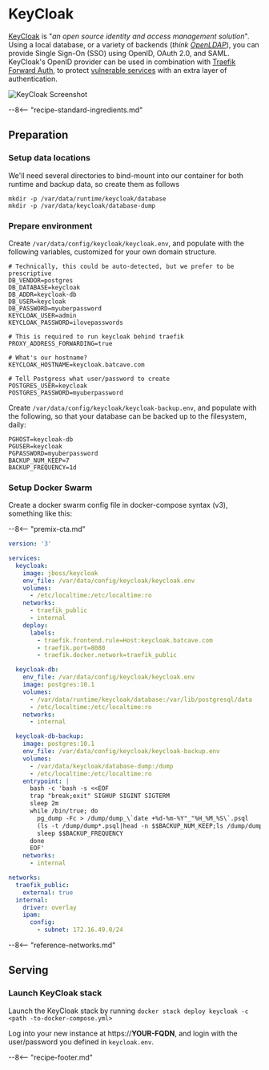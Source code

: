 # KeyCloak

[KeyCloak](https://www.keycloak.org/) is "_an open source identity and access management solution_". Using a local database, or a variety of backends (_think [OpenLDAP](/recipes/openldap/)_), you can provide Single Sign-On (SSO) using OpenID, OAuth 2.0, and SAML. KeyCloak's OpenID provider can be used in combination with [Traefik Forward Auth](/ha-docker-swarm/traefik-forward-auth/), to protect [vulnerable services](/recipes/autopirate/nzbget/) with an extra layer of authentication.

![KeyCloak Screenshot](../images/keycloak.png)

--8<-- "recipe-standard-ingredients.md"

## Preparation

### Setup data locations

We'll need several directories to bind-mount into our container for both runtime and backup data, so create them as follows

```
mkdir -p /var/data/runtime/keycloak/database
mkdir -p /var/data/keycloak/database-dump
```

### Prepare environment

Create `/var/data/config/keycloak/keycloak.env`, and populate with the following variables, customized for your own domain structure.

```
# Technically, this could be auto-detected, but we prefer to be prescriptive
DB_VENDOR=postgres
DB_DATABASE=keycloak
DB_ADDR=keycloak-db
DB_USER=keycloak
DB_PASSWORD=myuberpassword
KEYCLOAK_USER=admin
KEYCLOAK_PASSWORD=ilovepasswords

# This is required to run keycloak behind traefik
PROXY_ADDRESS_FORWARDING=true

# What's our hostname?
KEYCLOAK_HOSTNAME=keycloak.batcave.com

# Tell Postgress what user/password to create
POSTGRES_USER=keycloak
POSTGRES_PASSWORD=myuberpassword
```

Create `/var/data/config/keycloak/keycloak-backup.env`, and populate with the following, so that your database can be backed up to the filesystem, daily:

```
PGHOST=keycloak-db
PGUSER=keycloak
PGPASSWORD=myuberpassword
BACKUP_NUM_KEEP=7
BACKUP_FREQUENCY=1d
```

### Setup Docker Swarm

Create a docker swarm config file in docker-compose syntax (v3), something like this:

--8<-- "premix-cta.md"

```yaml
version: '3'

services:
  keycloak:
    image: jboss/keycloak
    env_file: /var/data/config/keycloak/keycloak.env
    volumes:
      - /etc/localtime:/etc/localtime:ro
    networks:
      - traefik_public
      - internal
    deploy:
      labels:
        - traefik.frontend.rule=Host:keycloak.batcave.com
        - traefik.port=8080
        - traefik.docker.network=traefik_public

  keycloak-db:
    env_file: /var/data/config/keycloak/keycloak.env
    image: postgres:10.1
    volumes:
      - /var/data/runtime/keycloak/database:/var/lib/postgresql/data
      - /etc/localtime:/etc/localtime:ro
    networks:
      - internal

  keycloak-db-backup:
    image: postgres:10.1
    env_file: /var/data/config/keycloak/keycloak-backup.env
    volumes:
      - /var/data/keycloak/database-dump:/dump
      - /etc/localtime:/etc/localtime:ro
    entrypoint: |
      bash -c 'bash -s <<EOF
      trap "break;exit" SIGHUP SIGINT SIGTERM
      sleep 2m
      while /bin/true; do
        pg_dump -Fc > /dump/dump_\`date +%d-%m-%Y"_"%H_%M_%S\`.psql
        (ls -t /dump/dump*.psql|head -n $$BACKUP_NUM_KEEP;ls /dump/dump*.psql)|sort|uniq -u|xargs rm -- {}
        sleep $$BACKUP_FREQUENCY
      done
      EOF'
    networks:
      - internal

networks:
  traefik_public:
    external: true
  internal:
    driver: overlay
    ipam:
      config:
        - subnet: 172.16.49.0/24
```

--8<-- "reference-networks.md"

## Serving

### Launch KeyCloak stack

Launch the KeyCloak stack by running `docker stack deploy keycloak -c <path -to-docker-compose.yml>`

Log into your new instance at https://**YOUR-FQDN**, and login with the user/password you defined in `keycloak.env`.

--8<-- "recipe-footer.md"
